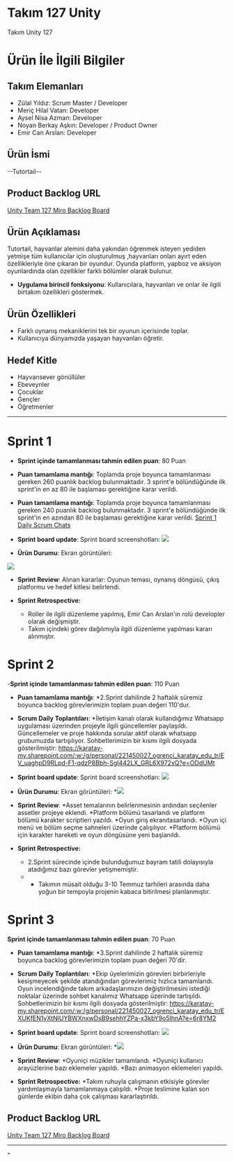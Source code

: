 # **Takım 127 Unity**

Takım Unity 127

# Ürün İle İlgili Bilgiler

## Takım Elemanları
- Zülal Yıldız: Scrum Master / Developer
- Meriç Hilal Vatan: Developer
- Aysel Nisa Azman: Developer
- Noyan Berkay Aşkın: Developer / Product Owner
- Emir Can Arslan: Developer

## Ürün İsmi

--Tutortail--

## Product Backlog URL

[Unity Team 127 Miro Backlog Board](https://miro.com/app/board/uXjVM_iTyP4=/)

## Ürün Açıklaması

Tutortail, hayvanlar alemini daha yakından öğrenmek isteyen yediden yetmişe tüm kullanıcılar için oluşturulmuş ,hayvanları onları ayırt eden özellikleriyle öne çıkaran bir oyundur. Oyunda platform, yapboz ve aksiyon oyunlardında olan özellikler farklı bölümler olarak bulunur.

- **Uygulama birincil fonksiyonu**: Kullanıcılara, hayvanları ve onlar ile ilgili birtakım özellikleri göstermek.

## Ürün Özellikleri

- Farklı oynanış mekaniklerini tek bir oyunun içerisinde toplar.
- Kullanıcıya dünyamızda yaşayan hayvanları öğretir.

## Hedef Kitle

- Hayvansever gönüllüler
- Ebeveynler
- Çocuklar
- Gençler
- Öğretmenler


---

# Sprint 1

- **Sprint içinde tamamlanması tahmin edilen puan**: 80 Puan


- **Puan tamamlama mantığı**: Toplamda proje boyunca tamamlanması gereken 260 puanlık backlog bulunmaktadır. 3 sprint'e bölündüğünde ilk sprint'in en az 80 ile başlaması gerektiğine karar verildi.


- **Puan tamamlama mantığı**: Toplamda proje boyunca tamamlanması gereken 240 puanlık backlog bulunmaktadır. 3 sprint'e bölündüğünde ilk sprint'in en azından 80 ile başlaması gerektiğine karar verildi. [Sprint 1 Daily Scrum Chats](https://karatay-my.sharepoint.com/:w:/g/personal/221450027_ogrenci_karatay_edu_tr/EWciVTAcr-xCrTbHkGJu_XUBXEIsRjCthUrQaQkOzfvXGg?e=JvfL9V)

- **Sprint board update**: Sprint board screenshotları: <img src = "https://github.com/Vitoleone/TakimUnity127/assets/74705281/d7c42261-41d2-4872-93d3-81c67e4e90b7">


- **Ürün Durumu**: Ekran görüntüleri:
 <img src = "https://github.com/Vitoleone/TakimUnity127/assets/74705281/3eb76044-0cb3-43ee-81f7-82e3ed409267">


- **Sprint Review**: 
Alınan kararlar: Oyunun teması, oynanış döngüsü, çıkış platformu ve hedef kitlesi belirlendi. 


- **Sprint Retrospective:**
  - Roller ile ilgili düzenleme yapılmış, Emir Can Arslan'ın rolü developler olarak değişmiştir.
  - Takım içindeki görev dağılımıyla ilgili düzenleme yapılması kararı alınmıştır.


 
# Sprint 2

-**Sprint içinde tamamlanması tahmin edilen puan**: 110 Puan


- **Puan tamamlama mantığı**:
  *2.Sprint dahilinde 2 haftalık süremiz boyunca backlog görevlerimizin toplam puan değeri 110'dur.


- **Scrum Daily Toplantıları**:
  *İletişim kanalı olarak kullandığımız Whatsapp uygulaması üzerinden projeyle ilgili güncellemler paylaşıldı. Güncellemeler ve proje hakkında sorular aktif olarak whatsapp grubumuzda tartışılıyor. Sohbetlerimizin bir kısmı ilgili dosyada gösterilmiştir: 
https://karatay-my.sharepoint.com/:w:/g/personal/221450027_ogrenci_karatay_edu_tr/EV_uaghpD9RLpd-F1-qdzP8Bbh-SgI442LX_GRL6X972xQ?e=ODdUMt


- **Sprint board update**: Sprint board screenshotları: <img src = "https://github.com/Vitoleone/TakimUnity127/assets/136193370/5667b67c-eeda-4338-a660-5bbf0aa97d34">

  
- **Ürün Durumu**: Ekran görüntüleri:
 *<img src = "https://github.com/Vitoleone/TakimUnity127/assets/136193370/f1a478ba-1e7f-491c-8b83-d2ff487542e3">


 
- **Sprint Review**:
  *Asset temalarının belirlenmesinin ardından seçilenler assetler projeye eklendi.
  *Platform bölümü tasarlandı ve platform bölümü karakter scriptleri yazıldı.
  *Oyun giriş ekranıtasarlandı.
  *Oyun içi menü ve bölüm seçme sahneleri üzerinde çalışılıyor.
  *Platform bölümü için karakter hareketi ve oyun döngüsüne yeni başlanıldı.
  

- **Sprint Retrospective:**
  * 2.Sprint sürecinde içinde bulunduğumuz bayram tatili dolayısıyla atadığımız bazı görevler yetişmemiştir.
  * * Takımın müsait olduğu 3-10 Temmuz tarhileri arasında daha yoğun bir tempoyla projenin kabaca bitirilmesi planlanmıştır.

# Sprint 3

**Sprint içinde tamamlanması tahmin edilen puan**: 70 Puan


- **Puan tamamlama mantığı**:
  *3.Sprint dahilinde 2 haftalık süremiz boyunca backlog görevlerimizin toplam puan değeri 70'dir.


- **Scrum Daily Toplantıları**:
  *Ekip üyelerimizin görevleri birbirleriyle kesişmeyecek şekilde atandığından görevlerimiz hızlıca tamamlandı. Oyun incelendiğinde takım arkadaşlarımızın değiştirilmesini istediği noktalar üzerinde sohbet kanalımız Whatsapp üzerinde tartışıldı. Sohbetlerimizin bir kısmı ilgili dosyada gösterilmiştir: https://karatay-my.sharepoint.com/:w:/g/personal/221450027_ogrenci_karatay_edu_tr/EXUKfEN1yXtNlUYBWXnxwDsB9sehhYZPa-x3kbY9o5IhnA?e=6r8YM2



- **Sprint board update**: Sprint board screenshotları: <img src = "https://github.com/Vitoleone/TakimUnity127/assets/136193370/5667b67c-eeda-4338-a660-5bbf0aa97d34">
                                                       

  
- **Ürün Durumu**: Ekran görüntüleri:
 *<img src = "https://github.com/Vitoleone/TakimUnity127/assets/136193370/36d13bcf-516e-4985-9a86-f32f94d51ada">

 
- **Sprint Review**:
  *Oyuniçi müzikler tamamlandı.
  *Oyuniçi kullanıcı arayüzlerine bazı eklemeler yapıldı.
  *Bazı animasyon eklemeleri yapıldı.
 
 
  

- **Sprint Retrospective:**
  *Takım ruhuyla çalışmanın etkisiyle görevler yardımlaşmayla tamamlanmaya çalışıldı.
  *Proje teslimine kalan son günlerde ekibin daha çok çalışması kararlaştırıldı.





   
## Product Backlog URL

[Unity Team 127 Miro Backlog Board](https://miro.com/app/board/uXjVM_iTyP4=/)

---
"
